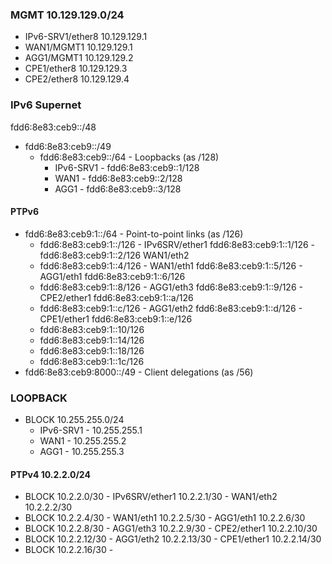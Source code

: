 ### MGMT 10.129.129.0/24
- IPv6-SRV1/ether8 10.129.129.1
- WAN1/MGMT1 10.129.129.1
- AGG1/MGMT1 10.129.129.2
- CPE1/ether8 10.129.129.3
- CPE2/ether8 10.129.129.4

### IPv6 Supernet
fdd6:8e83:ceb9::/48
- fdd6:8e83:ceb9::/49
  - fdd6:8e83:ceb9::/64 - Loopbacks (as /128)
    - IPv6-SRV1 - fdd6:8e83:ceb9::1/128
    - WAN1 - fdd6:8e83:ceb9::2/128
    - AGG1 - fdd6:8e83:ceb9::3/128

#### PTPv6
  - fdd6:8e83:ceb9:1::/64 - Point-to-point links (as /126)
    - fdd6:8e83:ceb9:1::/126 - IPv6SRV/ether1 fdd6:8e83:ceb9:1::1/126 - fdd6:8e83:ceb9:1::2/126 WAN1/eth2
    - fdd6:8e83:ceb9:1::4/126 - WAN1/eth1 fdd6:8e83:ceb9:1::5/126 - AGG1/eth1 fdd6:8e83:ceb9:1::6/126
    - fdd6:8e83:ceb9:1::8/126 - AGG1/eth3 fdd6:8e83:ceb9:1::9/126 - CPE2/ether1 fdd6:8e83:ceb9:1::a/126
    - fdd6:8e83:ceb9:1::c/126 - AGG1/eth2 fdd6:8e83:ceb9:1::d/126 - CPE1/ether1 fdd6:8e83:ceb9:1::e/126
    - fdd6:8e83:ceb9:1::10/126
    - fdd6:8e83:ceb9:1::14/126
    - fdd6:8e83:ceb9:1::18/126
    - fdd6:8e83:ceb9:1::1c/126  
  - fdd6:8e83:ceb9:8000::/49 - Client delegations (as /56)

### LOOPBACK
- BLOCK 10.255.255.0/24
  - IPv6-SRV1 - 10.255.255.1
  - WAN1 - 10.255.255.2
  - AGG1 - 10.255.255.3

#### PTPv4 10.2.2.0/24
- BLOCK 10.2.2.0/30 - IPv6SRV/ether1 10.2.2.1/30 - WAN1/eth2 10.2.2.2/30
- BLOCK 10.2.2.4/30 - WAN1/eth1 10.2.2.5/30 - AGG1/eth1 10.2.2.6/30
- BLOCK 10.2.2.8/30 - AGG1/eth3 10.2.2.9/30 - CPE2/ether1 10.2.2.10/30
- BLOCK 10.2.2.12/30 - AGG1/eth2 10.2.2.13/30 - CPE1/ether1 10.2.2.14/30
- BLOCK 10.2.2.16/30 -
